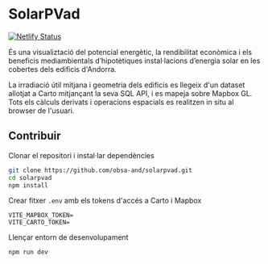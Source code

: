 # SolarPVad

[![Netlify Status](https://api.netlify.com/api/v1/badges/84ece09d-3a84-42dc-bdf4-e60e05d33b6a/deploy-status)](https://app.netlify.com/sites/solarpvad/deploys)

És una visualiztació del potencial energètic, la rendibilitat econòmica i els beneficis mediambientals d’hipotètiques instal·lacions d’energia solar en les cobertes dels edificis d'Andorra.

La irradiació útil mitjana i geometria dels edificis es llegeix d'un dataset allotjat a Carto mitjançant la seva SQL API, i es mapeja sobre Mapbox GL. Tots els càlculs derivats i operacions espacials es realitzen in situ al browser de l'usuari.

## Contribuir
Clonar el repositori i instal·lar dependències
```bash
git clone https://github.com/obsa-and/solarpvad.git
cd solarpvad
npm install
```

Crear fitxer `.env` amb els tokens d'accés a Carto i Mapbox
```
VITE_MAPBOX_TOKEN=
VITE_CARTO_TOKEN=
```
Llençar entorn de desenvolupament
```bash
npm run dev
```

